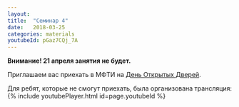 ```yaml
---
layout: 
title:  "Семинар 4"
date:   2018-03-25
categories: materials 
youtubeId: pGaz7CQj_7A
---
```

**Внимание! 21 апреля занятия не будет.**

 Приглашаем вас приехать в МФТИ на [День Открытых Дверей](https://mipt.ru/news/na_fiztekhe_sostoitsya_den_otkrytykh_dverey).

Для ребят, которые не смогут приехать, была организована трансляция: 
{% include youtubePlayer.html id=page.youtubeId %}

